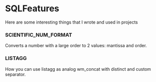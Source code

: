 # SQLFeatures
Here are some interesting things that I wrote and used in projects

### SCIENTIFIC_NUM_FORMAT
Converts a number with a large order to 2 values: mantissa and order.

### LISTAGG
How you can use listagg as analog wm_concat with distinct and custom separator.
